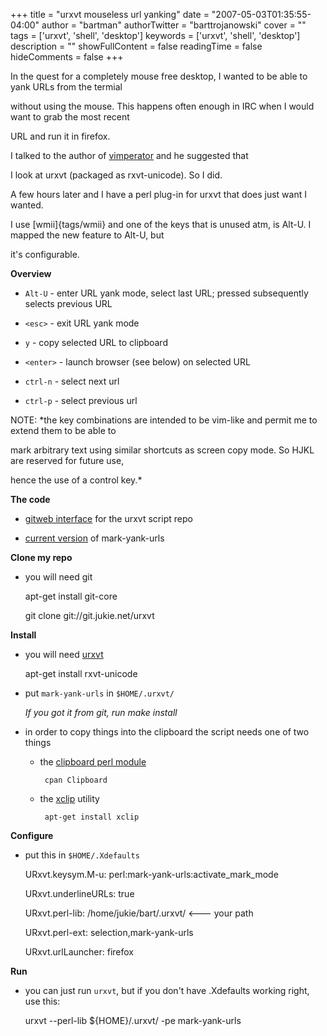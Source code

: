 +++
title = "urxvt mouseless url yanking"
date = "2007-05-03T01:35:55-04:00"
author = "bartman"
authorTwitter = "barttrojanowski"
cover = ""
tags = ['urxvt', 'shell', 'desktop']
keywords = ['urxvt', 'shell', 'desktop']
description = ""
showFullContent = false
readingTime = false
hideComments = false
+++

In the quest for a completely mouse free desktop, I wanted to be able to yank URLs from the termial

without using the mouse.  This happens often enough in IRC when I would want to grab the most recent 

URL and run it in firefox.



I talked to the author of [vimperator](http://vimperator.mozdev.org) and he suggested that

I look at urxvt (packaged as rxvt-unicode).  So I did.



A few hours later and I have a perl plug-in for urxvt that does just want I wanted.



<!--more-->



I use [wmii]{tags/wmii} and one of the keys that is unused atm, is Alt-U.  I mapped the new feature to Alt-U, but

it's configurable.



**Overview**



   - `Alt-U`   - enter URL yank mode, select last URL; pressed subsequently selects previous URL

   - `<esc>`   - exit URL yank mode

   - `y`       - copy selected URL to clipboard

   - `<enter>` - launch browser (see below) on selected URL

   - `ctrl-n`  - select next url

   - `ctrl-p`  - select previous url



NOTE: *the key combinations are intended to be vim-like and permit me to extend them to be able to

mark arbitrary text using similar shortcuts as screen copy mode.  So HJKL are reserved for future use,

hence the use of a control key.*



**The code**



   - [gitweb interface](http://gitweb.jukie.net/urxvt.git) for the urxvt script repo

   - [current version](http://gitweb.jukie.net/urxvt.git?a=blob;f=mark-yank-urls) of mark-yank-urls



**Clone my repo**



   - you will need git



        apt-get install git-core

        git clone git://git.jukie.net/urxvt



**Install**



   - you will need [urxvt](http://packages.debian.org/stable/x11/rxvt-unicode)



        apt-get install rxvt-unicode



   - put `mark-yank-urls` in `$HOME/.urxvt/`



     *If you got it from git, run make install*



   - in order to copy things into the clipboard the script needs one of two things



     - the [clipboard perl module](http://search.cpan.org/~king/Clipboard-0.09/lib/Clipboard.pm)



            cpan Clipboard



     - the [xclip](http://packages.debian.org/stable/x11/xclip) utility



            apt-get install xclip



**Configure**



   - put this in `$HOME/.Xdefaults`



        URxvt.keysym.M-u: perl:mark-yank-urls:activate_mark_mode

        URxvt.underlineURLs: true

        URxvt.perl-lib: /home/jukie/bart/.urxvt/                               <--- your path

        URxvt.perl-ext: selection,mark-yank-urls

        URxvt.urlLauncher: firefox



**Run**



   - you can just run `urxvt`, but if you don't have .Xdefaults working right, use this:



        urxvt --perl-lib ${HOME}/.urxvt/ -pe mark-yank-urls
